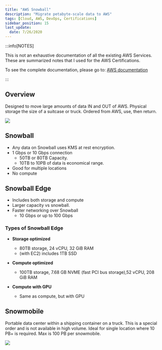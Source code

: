 ```yaml
---
title: "AWS Snowball"
description: "Migrate petabyte-scale data to AWS"
tags: [Cloud, AWS, DevOps, Certifications]
sidebar_position: 15
last_update:
  date: 7/26/2020
---
```



:::info[NOTES]

This is not an exhaustive documentation of all the existing AWS Services. These are summarized notes that I used for the AWS Certifications.

To see the complete documentation, please go to: [AWS documentation](https://docs.aws.amazon.com/)

:::



## Overview

Designed to move large amounts of data IN and OUT of AWS. Physical storage the size of a suitcase or truck. Ordered from AWS, use, then return.


![](/img/docs/aws-s3-snowball-family.png)


## Snowball

- Any data on Snowball uses KMS at rest encryption.
- 1 Gbps or 10 Gbps connection
    - 50TB or 80TB Capacity.
    - 10TB to 10PB of data is economical range.
- Good for multiple locations
- No compute

## Snowball Edge

- Includes both storage and compute
- Larger capacity vs snowball.
- Faster networking over Snowball
    - 10 Gbps or up to 100 Gbps

### Types of Snowball Edge

- **Storage optimized**
    - 80TB storage, 24 vCPU, 32 GiB RAM
    - (with EC2) includes 1TB SSD

- **Compute optimized**
    - 100TB storage, 7.68 GB NVME (fast PCI bus storage),52 vCPU, 208 GiB RAM

- **Compute with GPU**
    - Same as compute, but with GPU

## Snowmobile

Portable data center within a shipping container on a truck. This is a special order and is not available in high volume. Ideal for single location where 10 PB+ is required. Max is 100 PB per snowmobile.

![](/img/docs/aws-snowball-comparison.png)

 
